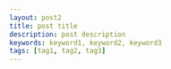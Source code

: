 ```yaml
---
layout: post2
title: post title
description: post description
keywords: keyword1, keyword2, keyword3
tags: [tag1, tag2, tag3]
---
```

